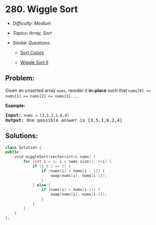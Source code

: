 # 280. Wiggle Sort

* *Difficulty: Medium*

* *Topics: Array, Sort*

* *Similar Questions:*

  * [Sort Colors](sort-colors.md)

  * [Wiggle Sort II](wiggle-sort-ii.md)

## Problem:

<p>Given an unsorted array <code>nums</code>, reorder it <b>in-place</b> such that <code>nums[0] &lt;= nums[1] &gt;= nums[2] &lt;= nums[3]...</code>.</p>

<p><b>Example:</b></p>

<pre>
<b>Input:</b> <code>nums = [3,5,2,1,6,4]</code>
<b>Output:</b> One possible answer is [3,5,1,6,2,4]</pre>

## Solutions:

```c++
class Solution {
public:
    void wiggleSort(vector<int>& nums) {
        for (int i = 1; i < nums.size(); ++i) {
            if (i % 2 == 1) {
                if (nums[i] < nums[i - 1]) {
                    swap(nums[i], nums[i-1]);
                }
            } else {
                if (nums[i] > nums[i-1]) {
                    swap(nums[i], nums[i-1]);
                }
            }
        }
    }
};
```
